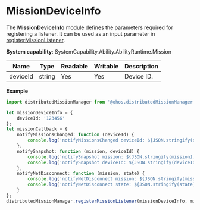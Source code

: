 # MissionDeviceInfo

The **MissionDeviceInfo** module defines the parameters required for registering a listener. It can be used as an input parameter in [registerMissionListener](js-apis-distributedMissionManager.md#distributedmissionmanagerregistermissionlistener).

**System capability**: SystemCapability.Ability.AbilityRuntime.Mission

| Name      | Type  | Readable  | Writable  | Description     |
| -------- | ------ | ---- | ---- | ------- |
| deviceId | string | Yes   | Yes   | Device ID.|

**Example**
```ts
import distributedMissionManager from '@ohos.distributedMissionManager';

let missionDeviceInfo = {
    deviceId: '123456'
};
let missionCallback = {
    notifyMissionsChanged: function (deviceId) {
        console.log('notifyMissionsChanged deviceId: ${JSON.stringify(deviceId)}');
    },
    notifySnapshot: function (mission, deviceId) {
        console.log('notifySnapshot mission: ${JSON.stringify(mission)}');
        console.log('notifySnapshot deviceId: ${JSON.stringify(deviceId)}');
    },
    notifyNetDisconnect: function (mission, state) {
        console.log('notifyNetDisconnect mission: ${JSON.stringify(mission)}');
        console.log('notifyNetDisconnect state: ${JSON.stringify(state)}');
    }
};
distributedMissionManager.registerMissionListener(missionDeviceInfo, missionCallback);
```
